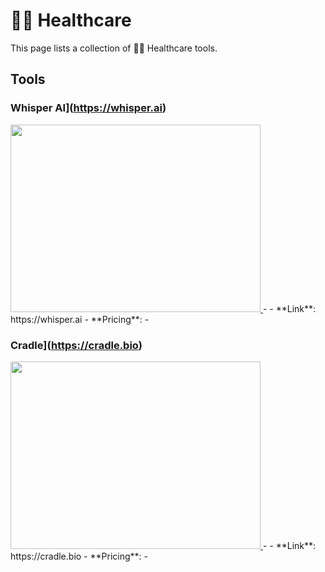 # 🧑‍⚕️ Healthcare

This page lists a collection of 🧑‍⚕️ Healthcare tools.

## Tools

### Whisper AI](https://whisper.ai)
<a href="https://whisper.ai">
   <img src="Whisper AI.png" width="400" height="300">
</a>
-
- **Link**: https://whisper.ai
- **Pricing**: -

### Cradle](https://cradle.bio)
<a href="https://cradle.bio">
   <img src="Cradle.png" width="400" height="300">
</a>
-
- **Link**: https://cradle.bio
- **Pricing**: -

